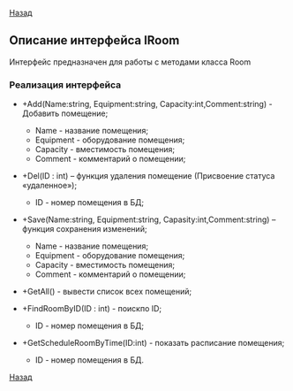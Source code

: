 [Назад](./API.md)

## Описание интерфейса IRoom

Интерфейс предназначен для работы с методами класса Room

### Реализация интерфейса

+ +Add(Name:string, Equipment:string, Capacity:int,Comment:string) - Добавить помещение;
	* Name - название помещения;
	* Equipment - оборудование помещения;
	* Capacity - вместимость помещения;
	* Comment - комментарий о помещении;
+ +Del(ID : int) – функция удаления помещение (Присвоение статуса «удаленное»);
	* ID - номер помещения в БД;

+ +Save(Name:string, Equipment:string, Capasity:int,Comment:string) – функция сохранения изменений;
	* Name - название помещения;
	* Equipment - оборудование помещения;
	* Capacity - вместимость помещения;
	* Comment - комментарий о помещении;

+ +GetAll() - вывести список всех помещений;

+ +FindRoomByID(ID : int) - поискпо ID;
	* ID - номер помещения в БД;

+ +GetScheduleRoomByTime(ID:int) - показать расписание помещения;
	* ID - номер помещения в БД.

[Назад](./API.md)